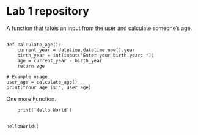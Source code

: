 # Lab 1 repository

A function that takes an input from the user and calculate someone’s age.
```import datetime

def calculate_age():
    current_year = datetime.datetime.now().year
    birth_year = int(input("Enter your birth year: "))
    age = current_year - birth_year
    return age

# Example usage
user_age = calculate_age()
print("Your age is:", user_age)
```
One more Function.

```def helloWorld():
	print(‘Hello World’)


helloWorld()
```